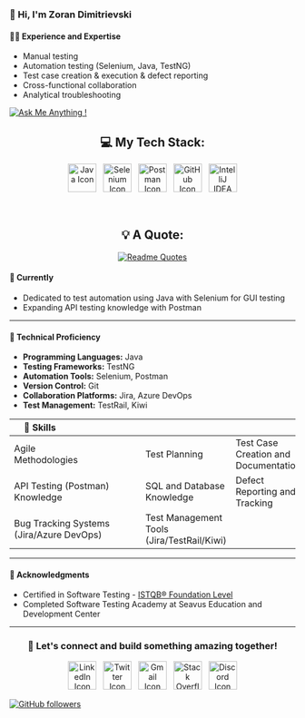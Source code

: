 ### 👋 Hi, I'm Zoran Dimitrievski

#### 👨‍💻 Experience and Expertise
- Manual testing
- Automation testing (Selenium, Java, TestNG)
- Test case creation & execution & defect reporting
- Cross-functional collaboration
- Analytical troubleshooting

[![Ask Me Anything !](https://img.shields.io/badge/Ask%20me-anything-1abc9c.svg)](https://www.linkedin.com/in/zoran-dimitrievski/) 

<div align="center">
  <div>
    <h2>💻 My Tech Stack:</h2>
    <a href="https://skillicons.dev"><img src="https://skillicons.dev/icons?i=java" alt="Java Icon" width="50" height="50"></a>&nbsp;&nbsp;
    <a href="https://skillicons.dev"><img src="https://skillicons.dev/icons?i=selenium" alt="Selenium Icon" width="50" height="50"></a>&nbsp;&nbsp;
    <a href="https://skillicons.dev"><img src="https://skillicons.dev/icons?i=postman" alt="Postman Icon" width="50" height="50"></a>&nbsp;&nbsp;
    <a href="https://skillicons.dev"><img src="https://skillicons.dev/icons?i=github" alt="GitHub Icon" width="50" height="50"></a>&nbsp;&nbsp;
    <a href="https://upload.wikimedia.org/wikipedia/commons/archive/9/9c/20200803071015%21IntelliJ_IDEA_Icon.svg"><img src="https://static-00.iconduck.com/assets.00/intellij-idea-icon-1024x1014-qi27z6hu.png" alt="IntelliJ IDEA Icon" width="50" height="50"></a>
  </div>

  &nbsp;&nbsp;&nbsp;
  
 <h2>💡 A Quote:</h2> 
 
  [![Readme Quotes](https://quotes-github-readme.vercel.app/api?type=horizontal&theme=nord)](https://github.com/piyushsuthar/github-readme-quotes)


</div>


#### 🌱 Currently
- Dedicated to test automation using Java with Selenium for GUI testing
- Expanding API testing knowledge with Postman

---

#### 🚀 Technical Proficiency
- **Programming Languages:** Java
- **Testing Frameworks:** TestNG
- **Automation Tools:** Selenium, Postman
- **Version Control:** Git
- **Collaboration Platforms:** Jira, Azure DevOps
- **Test Management:** TestRail, Kiwi




| 💪 Skills                             |        |                   |
|---|---|---|
| Agile Methodologies                        | Test Planning | Test Case Creation and Documentation |
| API Testing (Postman) Knowledge                  | SQL and Database Knowledge      | Defect Reporting and Tracking     |
| Bug Tracking Systems (Jira/Azure DevOps)             | Test Management Tools (Jira/TestRail/Kiwi) |                   |


---

#### 🌟 Acknowledgments
- Certified in Software Testing - [ISTQB® Foundation Level](https://www.linkedin.com/in/zoran-dimitrievski/overlay/1704798304532/single-media-viewer/?profileId=ACoAAAjMw0YBSPXFwHTwCWwWb-FJEMGwBPu12vM)
- Completed Software Testing Academy at Seavus Education and Development Center

---

<div align="center">
  <h3>🤝 Let's connect and build something amazing together!</h3>
  <a href="https://www.linkedin.com/in/zoran-dimitrievski/" target="_blank"><img src="https://skillicons.dev/icons?i=linkedin" alt="LinkedIn Icon" width="50" height="50"></a>&nbsp;&nbsp;
  <a href="https://twitter.com/Z0ck0" target="_blank"><img src="https://skillicons.dev/icons?i=twitter" alt="Twitter Icon" width="50" height="50"></a>&nbsp;&nbsp;
  <a href="mailto:zzdimitrievski@gmail.com" target="_blank"><img src="https://skillicons.dev/icons?i=gmail" alt="Gmail Icon" width="50" height="50"></a>&nbsp;&nbsp;
  <a href="https://stackoverflow.com/users/21779746/zoran-dimitrievski" target="_blank"><img src="https://skillicons.dev/icons?i=stackoverflow" alt="Stack Overflow Icon" width="50" height="50"></a>&nbsp;&nbsp;
  <a href="https://discord.com/channels/@z0ck0_" target="_blank"><img src="https://skillicons.dev/icons?i=discord" alt="Discord Icon" width="50" height="50"></a>
</div>


[![GitHub followers](https://img.shields.io/github/followers/Z0ck0.svg?style=social&label=Follow&maxAge=2592000)](https://github.com/Z0ck0?tab=followers)
